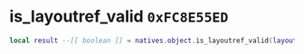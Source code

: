 # is_layoutref_valid `0xFC8E55ED`

```lua
local result --[[ boolean ]] = natives.object.is_layoutref_valid(layout --[[ number ]])
```